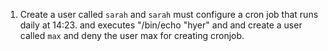 1. Create a  user  called `sarah` and  `sarah` must configure a cron job that runs daily at 14:23. and executes "/bin/echo "hyer" and and create a user called `max` and deny the user max for creating cronjob.
